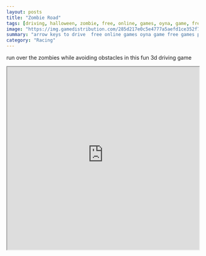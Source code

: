 ```yaml
---
layout: posts
title: "Zombie Road"
tags: [driving, halloween, zombie, free, online, games, oyna, game, free, games, play, play, games]
image: "https://img.gamedistribution.com/285d217e0c5e4777a5aefd1ce352f7fd-512x384.jpeg"
summary: "arrow keys to drive  free online games oyna game free games play play games"
category: "Racing"
---
```


run over the zombies while avoiding obstacles in this fun 3d driving game

<iframe width="100%" height="480px;" src="https://html5.gamedistribution.com/285d217e0c5e4777a5aefd1ce352f7fd/"></iframe>